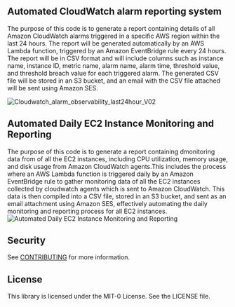 ## Automated CloudWatch alarm reporting system

The purpose of this code is to generate a report containing details of all Amazon CloudWatch alarms triggered in a specific AWS region within the last 24 hours. The report will be generated automatically by an AWS Lambda function, triggered by an Amazon EventBridge rule every 24 hours. The report will be in CSV format and will include columns such as instance name, instance ID, metric name, alarm name, alarm time, threshold value, and threshold breach value for each triggered alarm. The generated CSV file will be stored in an S3 bucket, and an email with the CSV file attached will be sent using Amazon SES.

![Cloudwatch_alarm_observability_last24hour_V02](https://github.com/aws-samples/automated-cloudwatch-alarm-reporting-system/assets/33568504/80e2e8f9-3201-4868-8ba6-95b093bb81b7)

## Automated Daily EC2 Instance Monitoring and Reporting

The purpose of this code is to generate a report containing dmonitoring data from of all the EC2 instances, including CPU utilization, memory usage, and disk usage from Amazon CloudWatch agents.This includes the process where an AWS Lambda function is triggered daily by an Amazon EventBridge rule to gather monitoring data of all the EC2 instances collected by cloudwatch agents which is sent to Amazon CloudWatch. This data is then compiled into a CSV file, stored in an S3 bucket, and sent as an email attachment using Amazon SES, effectively automating the daily monitoring and reporting process for all EC2 instances.
![Automated Daily EC2 Instance Monitoring and Reporting](https://github.com/aws-samples/automated-cloudwatch-alarm-reporting-system/assets/33568504/d0dd0278-231e-471b-828a-eb6aa39bbb38)



## Security

See [CONTRIBUTING](CONTRIBUTING.md#security-issue-notifications) for more information.

## License

This library is licensed under the MIT-0 License. See the LICENSE file.

